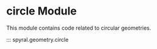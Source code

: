 # circle Module

This module contains code related to circular geometries.

::: spyral.geometry.circle